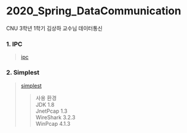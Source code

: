 # 2020_Spring_DataCommunication
CNU 3학년 1학기 김상하 교수님 데이터통신
### 1. IPC
> [ipc](https://github.com/Limm-jk/2020_Spring_DataCommunication/tree/master/IPC_JAVA/src/ipc)
### 2. Simplest
> [simplest](https://github.com/Limm-jk/2020_Spring_DataCommunication/tree/master/Simplest/src)  
> > 사용 환경  
JDK 1.8  
JnetPcap 1.3  
WireShark 3.2.3  
WinPcap 4.1.3
